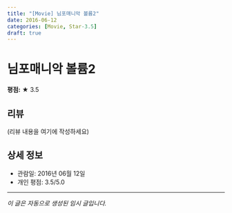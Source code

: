 ```yaml
---
title: "[Movie] 님포매니악 볼륨2"
date: 2016-06-12
categories: [Movie, Star-3.5]
draft: true
---
```


# 님포매니악 볼륨2

**평점:** ★ 3.5

## 리뷰

(리뷰 내용을 여기에 작성하세요)

## 상세 정보

- 관람일: 2016년 06월 12일
- 개인 평점: 3.5/5.0

---

*이 글은 자동으로 생성된 임시 글입니다.*
